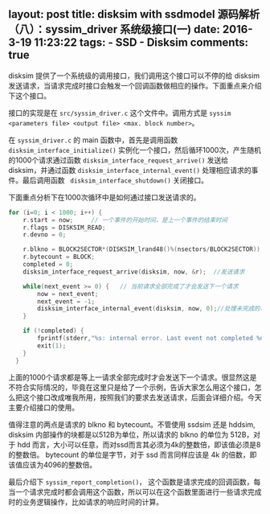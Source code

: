 layout: post
title: disksim with ssdmodel 源码解析（八）：syssim_driver 系统级接口(一)
date: 2016-3-19 11:23:22
tags: 
	- SSD
	- Disksim
comments: true  
---


disksim 提供了一个系统级的调用接口，我们调用这个接口可以不停的给 disksim 发送请求，当请求完成时接口会触发一个回调函数做相应的操作。下面重点来介绍下这个接口。

接口的实现是在 `src/syssim_driver.c` 这个文件中。调用方式是 `syssim <parameters file> <output file> <max. block number>`。

在 `syssim_driver.c` 的 main 函数中，首先是调用函数 `disksim_interface_initialize()` 实例化一个接口，然后循环1000次，产生随机的1000个请求通过函数 `disksim_interface_request_arrive()` 发送给 disksim，并通过函数 `disksim_interface_internal_event()` 处理相应请求的事件。最后调用函数 ` disksim_interface_shutdown()` 关闭接口。

<!--more-->

下面重点分析下在1000次循环中是如何通过接口发送请求的。

```C
for (i=0; i < 1000; i++) {
	r.start = now;     // 一个事件的开始时间，是上一个事件的结束时间
	r.flags = DISKSIM_READ;
	r.devno = 0;

	r.blkno = BLOCK2SECTOR*(DISKSIM_lrand48()%(nsectors/BLOCK2SECTOR));  // 随机生成 blkno
	r.bytecount = BLOCK;
	completed = 0;
	disksim_interface_request_arrive(disksim, now, &r);  //发送请求

	while(next_event >= 0) {   // 当前请求全部完成了才会发送下一个请求
		now = next_event;
		next_event = -1;
		disksim_interface_internal_event(disksim, now, 0);//处理未完成的事件
	}

	if (!completed) {
		fprintf(stderr,"%s: internal error. Last event not completed %d\n", argv[0], i);
		exit(1);
	}
  }
```

上面的1000个请求都是等上一请求全部完成时才会发送下一个请求。很显然这是不符合实际情况的，毕竟在这里只是给了一个示例，告诉大家怎么用这个接口，怎么把这个接口改成唯我所用，按照我们的要求去发送请求，后面会详细介绍。今天主要介绍接口的使用。


值得注意的两点是请求的 blkno 和 bytecount。不管使用 ssdsim 还是 hddsim, disksim 内部操作的块都是以512B为单位，所以请求的 blkno 的单位为 512B，对于 hdd 而言，大小可以任意，而对ssd而言其必须为4k的整数倍，即该值必须是8的整数倍。 bytecount 的单位是字节，对于 ssd 而言同样应该是 4k 的倍数，即该值应该为4096的整数倍。

最后介绍下 `syssim_report_completion()`， 这个函数是请求完成的回调函数，每当一个请求完成时都会调用这个函数，所以可以在这个函数里面进行一些请求完成时的业务逻辑操作，比如请求的响应时间的计算。

